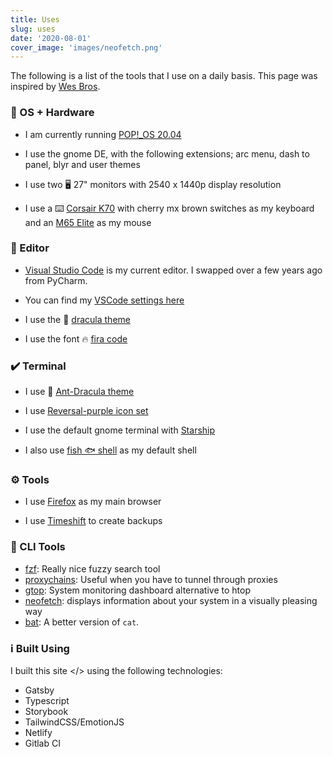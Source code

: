 ```yaml
---
title: Uses
slug: uses
date: '2020-08-01'
cover_image: 'images/neofetch.png'
---
```


The following is a list of the tools that I use on a daily basis. This page
was inspired by [Wes Bros](https://wesbos.com/uses).

### 🐧 OS + Hardware

- I am currently running [POP!\_OS 20.04](https://pop.system76.com/)

- I use the gnome DE, with the following extensions; arc menu, dash to panel, blyr and user themes

- I use two 🖥️ 27" monitors with 2540 x 1440p display resolution

- I use a ⌨️ [Corsair K70](https://www.corsair.com/us/en/k70-rgb-gaming-keyboard) with cherry mx brown switches as my keyboard and an [M65 Elite](https://www.corsair.com/us/en/Categories/Products/Gaming-Mice/FPS-Fast-Action-Mice/M65-RGB-ELITE/p/CH-9309011-N) as my mouse

### 📑 Editor

- [Visual Studio Code](https://code.visualstudio.com/) is my current editor. I swapped over a few years ago from PyCharm.

- You can find my [VSCode settings here](https://gist.github.com/hmajid2301/0fc6071dab37429a2e0686ef1126b2cd)

- I use the 🧛 [dracula theme](https://github.com/dracula/visual-studio-code)

- I use the font 🔥 [fira code](https://github.com/tonsky/FiraCode)

### ✔️ Terminal

- I use 🧛 [Ant-Dracula theme](https://www.gnome-look.org/p/1099856/)

- I use [Reversal-purple icon set](https://www.gnome-look.org/p/1340791/)

- I use the default gnome terminal with [Starship](https://starship.rs/)

- I also use [fish 🐟 shell](https://fishshell.com/) as my default shell

### ⚙️ Tools

- I use [Firefox](https://www.mozilla.org/en-US/exp/firefox/new/) as my main browser

- I use [Timeshift](https://itsfoss.com/backup-restore-linux-timeshift/) to create backups

### 🧰 CLI Tools

- [fzf](https://github.com/junegunn/fzf): Really nice fuzzy search tool
- [proxychains](https://github.com/haad/proxychains): Useful when you have to tunnel through proxies
- [gtop](https://github.com/aksakalli/gtop): System monitoring dashboard alternative to htop
- [neofetch](https://github.com/dylanaraps/neofetch): displays information about your system in a visually pleasing way
- [bat](https://github.com/sharkdp/bat): A better version of `cat`.

### ℹ️ Built Using

I built this site </> using the following technologies:

- Gatsby
- Typescript
- Storybook
- TailwindCSS/EmotionJS
- Netlify
- Gitlab CI
